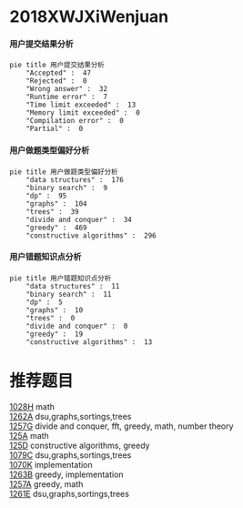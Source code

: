 # 2018XWJXiWenjuan

<!-- tabs:start -->



#### **用户提交结果分析**

```mermaid
pie title 用户提交结果分析
    "Accepted" :  47
    "Rejected" :  0
    "Wrong answer" :  32
    "Runtime error" :  7
    "Time limit exceeded" :  13
    "Memory limit exceeded" :  0
    "Compilation error" :  0
    "Partial" :  0
```

#### **用户做题类型偏好分析**

```mermaid
pie title 用户做题类型偏好分析
    "data structures" :  176
    "binary search" :  9
    "dp" :  95
    "graphs" :  104
    "trees" :  39
    "divide and conquer" :  34
    "greedy" :  469
    "constructive algorithms" :  296
```
#### **用户错题知识点分析**

```mermaid
pie title 用户错题知识点分析
    "data structures" :  11
    "binary search" :  11
    "dp" :  5
    "graphs" :  10
    "trees" :  0
    "divide and conquer" :  0
    "greedy" :  19
    "constructive algorithms" :  13
```



<!-- tabs:end -->
# 推荐题目
[1028H](https://codeforces.com/contest/1028/problem/H)		math		  
[1262A](https://codeforces.com/contest/1262/problem/A)		dsu,graphs,sortings,trees		  
[1257G](https://codeforces.com/contest/1257/problem/G)		divide and conquer,
                        fft,
                        greedy,
                        math,
                        number theory		  
[125A](https://codeforces.com/contest/125/problem/A)		math		  
[125D](https://codeforces.com/contest/125/problem/D)		constructive algorithms,
                        greedy		  
[1079C](https://codeforces.com/contest/1079/problem/C)		dsu,graphs,sortings,trees		  
[1070K](https://codeforces.com/contest/1070/problem/K)		implementation		  
[1263B](https://codeforces.com/contest/1263/problem/B)		greedy,
                        implementation		  
[1257A](https://codeforces.com/contest/1257/problem/A)		greedy,
                        math		  
[1261E](https://codeforces.com/contest/1261/problem/E)		dsu,graphs,sortings,trees		  
